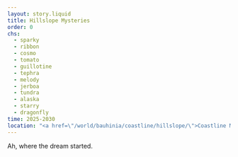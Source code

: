 ```yaml
---
layout: story.liquid
title: Hillslope Mysteries
order: 0
chs:
  - sparky
  - ribbon
  - cosmo
  - tomato
  - guillotine
  - tephra
  - melody
  - jerboa
  - tundra
  - alaska
  - starry
  - dragonfly
time: 2025-2030
location: "<a href=\"/world/bauhinia/coastline/hillslope/\">Coastline Middle School</a>"
---
```


Ah, where the dream started.

